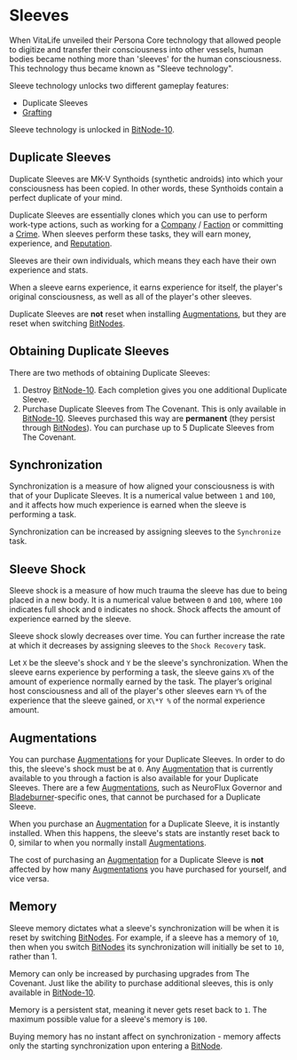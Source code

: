 # Sleeves

When VitaLife unveiled their Persona Core technology that allowed people to digitize and transfer their consciousness into other vessels, human bodies became nothing more than 'sleeves' for the human consciousness.
This technology thus became known as "Sleeve technology".

Sleeve technology unlocks two different gameplay features:

- Duplicate Sleeves
- [Grafting](grafting.md)

Sleeve technology is unlocked in [BitNode-10](bitnodes.md).

## Duplicate Sleeves

Duplicate Sleeves are MK-V Synthoids (synthetic androids) into which your consciousness has been copied.
In other words, these Synthoids contain a perfect duplicate of your mind.

Duplicate Sleeves are essentially clones which you can use to perform work-type actions, such as working for a [Company](../basic/companies.md) / [Faction](../basic/factions.md) or committing a [Crime](../basic/crimes.md).
When sleeves perform these tasks, they will earn money, experience, and [Reputation](../basic/reputation.md).

Sleeves are their own individuals, which means they each have their own experience and stats.

When a sleeve earns experience, it earns experience for itself, the player's original consciousness, as well as all of the player's other sleeves.

Duplicate Sleeves are **not** reset when installing [Augmentations](../basic/augmentations.md), but they are reset when switching [BitNodes](bitnodes.md).

## Obtaining Duplicate Sleeves

There are two methods of obtaining Duplicate Sleeves:

1. Destroy [BitNode-10](bitnodes.md).
   Each completion gives you one additional Duplicate Sleeve.
2. Purchase Duplicate Sleeves from The Covenant.
   This is only available in [BitNode-10](bitnodes.md).
   Sleeves purchased this way are **permanent** (they persist through [BitNodes](bitnodes.md)).
   You can purchase up to 5 Duplicate Sleeves from The Covenant.

## Synchronization

Synchronization is a measure of how aligned your consciousness is with that of your Duplicate Sleeves.
It is a numerical value between `1` and `100`, and it affects how much experience is earned when the sleeve is performing a task.

Synchronization can be increased by assigning sleeves to the `Synchronize` task.

## Sleeve Shock

Sleeve shock is a measure of how much trauma the sleeve has due to being placed in a new body.
It is a numerical value between `0` and `100`, where `100` indicates full shock and `0` indicates no shock.
Shock affects the amount of experience earned by the sleeve.

Sleeve shock slowly decreases over time.
You can further increase the rate at which it decreases by assigning sleeves to the `Shock Recovery` task.

Let `X` be the sleeve's shock and `Y` be the sleeve's synchronization.
When the sleeve earns experience by performing a task, the sleeve gains `X%` of the amount of experience normally earned by the task.
The player’s original host consciousness and all of the player's other sleeves earn `Y%` of the experience that the sleeve gained, or `X\*Y %` of the normal experience amount.

## Augmentations

You can purchase [Augmentations](../basic/augmentations.md) for your Duplicate Sleeves.
In order to do this, the sleeve's shock must be at `0`.
Any [Augmentation](../basic/augmentations.md) that is currently available to you through a faction is also available for your Duplicate Sleeves.
There are a few [Augmentations](../basic/augmentations.md), such as NeuroFlux Governor and [Bladeburner](bladeburners.md)-specific ones, that cannot be purchased for a Duplicate Sleeve.

When you purchase an [Augmentation](../basic/augmentations.md) for a Duplicate Sleeve, it is instantly installed.
When this happens, the sleeve's stats are instantly reset back to 0, similar to when you normally install [Augmentations](../basic/augmentations.md).

The cost of purchasing an [Augmentation](../basic/augmentations.md) for a Duplicate Sleeve is **not** affected by how many [Augmentations](../basic/augmentations.md) you have purchased for yourself, and vice versa.

## Memory

Sleeve memory dictates what a sleeve's synchronization will be when it is reset by switching [BitNodes](bitnodes.md).
For example, if a sleeve has a memory of `10`, then when you switch [BitNodes](bitnodes.md) its synchronization will initially be set to `10`, rather than 1.

Memory can only be increased by purchasing upgrades from The Covenant.
Just like the ability to purchase additional sleeves, this is only available in [BitNode-10](bitnodes.md).

Memory is a persistent stat, meaning it never gets reset back to `1`.
The maximum possible value for a sleeve's memory is `100`.

Buying memory has no instant affect on synchronization - memory affects only the starting synchronization upon entering a [BitNode](bitnodes.md).

